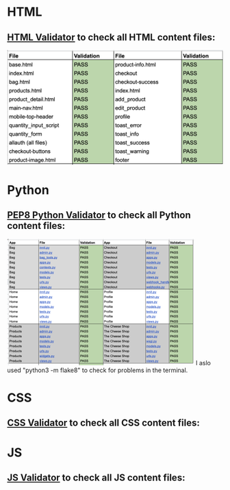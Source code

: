 # HTML
## [HTML Validator](https://validator.w3.org/#validate_by_input) to check all HTML content files:
![html pages](/readmeimages/html_validation.png)

# Python
## [PEP8 Python Validator](http://pep8online.com/) to check all Python content files:
![python pages](/readmeimages/python_val.png)
I aslo used "python3 -m flake8" to check for problems in the terminal. 
# CSS
## [CSS Validator](https://jigsaw.w3.org/css-validator/#validate_by_input) to check all CSS content files:

# JS
## [JS Validator](https://jshint.com/) to check all JS content files: